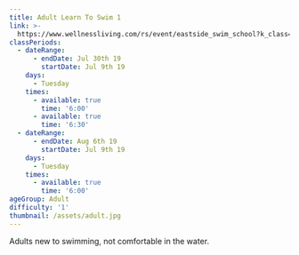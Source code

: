 ```yaml
---
title: Adult Learn To Swim 1
link: >-
  https://www.wellnessliving.com/rs/event/eastside_swim_school?k_class=107801&k_class_tab=10915
classPeriods:
  - dateRange:
      - endDate: Jul 30th 19
        startDate: Jul 9th 19
    days:
      - Tuesday
    times:
      - available: true
        time: '6:00'
      - available: true
        time: '6:30'
  - dateRange:
      - endDate: Aug 6th 19
        startDate: Jul 9th 19
    days:
      - Tuesday
    times:
      - available: true
        time: '6:00'
ageGroup: Adult
difficulty: '1'
thumbnail: /assets/adult.jpg
---
```

Adults new to swimming, not comfortable in the water.

